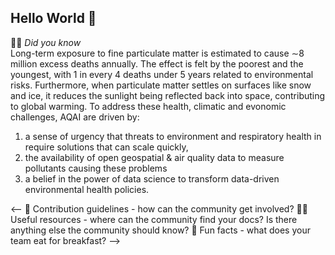 ## Hello World 👋

🙋‍♀️ *Did you know*  
Long-term exposure to fine particulate matter is estimated to cause ∼8 million excess deaths annually. The effect is felt by the poorest and the youngest, with 1 in every 4 deaths under 5 years related to environmental risks. Furthermore, when particulate matter settles on surfaces like snow and ice, it reduces the sunlight being reflected back into space, contributing to global warming. To address these health, climatic and evonomic challenges, AQAI are  driven by: 
1) a sense of urgency that threats to environment and respiratory health in require solutions that can scale quickly, 
2) the availability of open geospatial & air quality data to measure pollutants causing these problems 
3) a belief in the power of data science to transform data-driven environmental health policies. 

<--
🌈 Contribution guidelines - how can the community get involved? 
👩‍💻 Useful resources - where can the community find your docs? Is there anything else the community should know?
🍿 Fun facts - what does your team eat for breakfast?
-->
